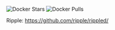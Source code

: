 ![Docker Stars](https://img.shields.io/docker/stars/exodusmovement/rippled.svg?style=flat-square)
![Docker Pulls](https://img.shields.io/docker/pulls/exodusmovement/rippled.svg?style=flat-square)

Ripple: https://github.com/ripple/rippled/
